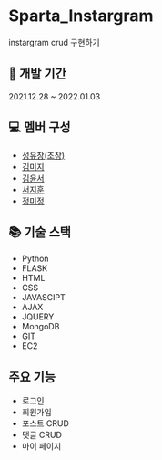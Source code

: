 # Sparta_Instargram
instargram crud 구현하기<br>


## 📆 개발 기간
2021.12.28 ~ 2022.01.03

## 💻 멤버 구성
- <a href="https://github.com/seongyouchang">성유창(조장)</a>
- <a href="https://github.com/KIMMIJIDLQSLEK">김미지</a>
- <a href="https://github.com/Hogu-yoon">김윤서</a>
- <a href="https://github.com/seojh1011">서지훈</a>
- <a href="https://github.com/nxxxtyetdecided">정미정</a>

## 📚 기술 스택
- Python
- FLASK
- HTML
- CSS
- JAVASCIPT
- AJAX
- JQUERY
- MongoDB
- GIT
- EC2

## 주요 기능
- 로그인
- 회원가입
- 포스트 CRUD
- 댓글 CRUD
- 마이 페이지
